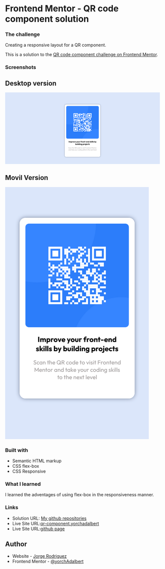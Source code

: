 # Frontend Mentor - QR code component solution

### The challenge

Creating a responsive layout for a QR component.

This is a solution to the [QR code component challenge on Frontend Mentor](https://www.frontendmentor.io/challenges/qr-code-component-iux_sIO_H).

### Screenshots

## Desktop version
![](./images/QR-desktop.png)

## Movil Version
![](./images/QR-movil-version.png)

### Built with

- Semantic HTML markup
- CSS flex-box
- CSS Responsive

### What I learned

I learned the adventages of using flex-box in the responsiveness manner.

### Links

- Solution URL: [My github repositories](https://github.com/yorchAdalbert/QR-code-component)
- Live Site URL:[qr-component.yorchadalbert](http://qr-component.yorchadalbert.com/)
- Live Site URL:[github page](https://yorchadalbert.github.io/QR-code-component/)

## Author
- Website - [Jorge Rodriguez](http://www.yorchadalbert.com)
- Frontend Mentor - [@yorchAdalbert](https://www.frontendmentor.io/profile/yorchAdalbert)